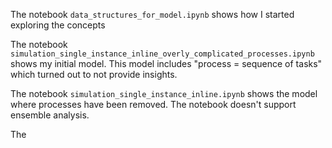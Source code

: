 
The notebook `data_structures_for_model.ipynb` shows how I started exploring the concepts

The notebook `simulation_single_instance_inline_overly_complicated_processes.ipynb` shows my initial model. 
This model includes "process = sequence of tasks" which turned out to not provide insights.

The notebook `simulation_single_instance_inline.ipynb` shows the model where processes have been removed.
The notebook doesn't support ensemble analysis.

The
